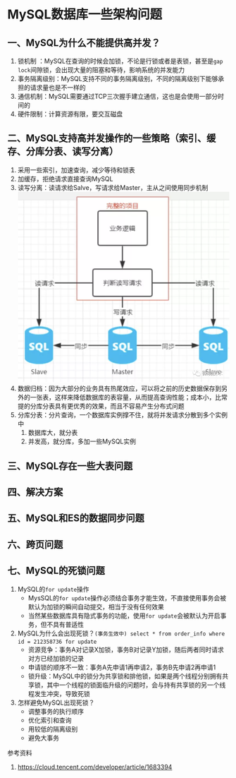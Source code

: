 # MySQL数据库一些架构问题



## 一、MySQL为什么不能提供高并发？
1. 锁机制 ：MySQL在查询的时候会加锁，不论是行锁或者是表锁，甚至是`gap lock`间隙锁，会出现大量的阻塞和等待，影响系统的并发能力
2. 事务隔离级别：MySQL支持不同的事务隔离级别，不同的隔离级别下能够承担的请求量也是不一样的
3. 通信机制：MySQL需要通过TCP三次握手建立通信，这也是会使用一部分时间的
4. 硬件限制：计算资源有限，要交互磁盘

## 二、MySQL支持高并发操作的一些策略（索引、缓存、分库分表、读写分离）
1. 采用一些索引，加速查询，减少等待和锁表
2. 加缓存，拒绝请求直接查询MySQL
3. 读写分离：读请求给Salve，写请求给Master，主从之间使用同步机制  
   ![](./fig/MySQLMS.png)
4. 数据归档：因为大部分的业务具有热尾效应，可以将之前的历史数据保存到另外的一张表，这样来降低数据库的表容量，从而提高查询性能；成本小，比常提的分库分表具有更优秀的效果，而且不容易产生分布式问题
5. 分库分表：分片查询，一个数据库实例撑不住，就将并发请求分散到多个实例中
   1. 数据库大，就分表
   2. 并发高，就分库，多加一些MySQL实例


## 三、MySQL存在一些大表问题



## 四、解决方案



## 五、MySQL和ES的数据同步问题



## 六、跨页问题


## 七、MySQL的死锁问题
1. MySQL的`for update`操作
   - MysSQL的`for update`操作必须结合事务才能生效，不直接使用事务会被默认为加锁的瞬间自动提交，相当于没有任何效果
   - 当然某些数据库具有隐式事务的功能，使用`for update`会被默认为开启事务，但不具有普适性
2. MySQL为什么会出现死锁？`(事务生效中) select * from order_info where id = 212358736 for update`
   - 资源竞争：事务A对记录X加锁，事务B对记录Y加锁，随后两者同时请求对方已经加锁的记录
   - 申请锁的顺序不一致：事务A先申请1再申请2，事务B先申请2再申请1
   - 锁升级：MySQL中的锁分为共享锁和排他锁，如果是两个线程分别拥有共享锁，其中一个线程的锁面临升级的问题时，会与持有共享锁的另一个线程发生冲突，导致死锁
3. 怎样避免MySQL出现死锁？
   - 调整事务的执行顺序
   - 优化索引和查询
   - 用较低的隔离级别
   - 避免大事务



参考资料
1. https://cloud.tencent.com/developer/article/1683394